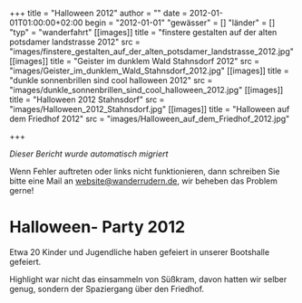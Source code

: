 +++
title = "Halloween 2012"
author = ""
date = 2012-01-01T01:00:00+02:00
begin = "2012-01-01"
"gewässer" = []
"länder" = []
"typ" = "wanderfahrt"
[[images]]
title = "finstere gestalten auf der alten potsdamer landstrasse 2012"
src = "images/finstere_gestalten_auf_der_alten_potsdamer_landstrasse_2012.jpg"
[[images]]
title = "Geister im dunklem Wald Stahnsdorf 2012"
src = "images/Geister_im_dunklem_Wald_Stahnsdorf_2012.jpg"
[[images]]
title = "dunkle sonnenbrillen sind cool halloween 2012"
src = "images/dunkle_sonnenbrillen_sind_cool_halloween_2012.jpg"
[[images]]
title = "Halloween 2012 Stahnsdorf"
src = "images/Halloween_2012_Stahnsdorf.jpg"
[[images]]
title = "Halloween auf dem Friedhof 2012"
src = "images/Halloween_auf_dem_Friedhof_2012.jpg"

+++


*Dieser Bericht wurde automatisch migriert*

Wenn Fehler auftreten oder links nicht funktionieren, dann schreiben Sie bitte eine Mail an website@wanderrudern.de, wir beheben das Problem gerne!



# Halloween- Party 2012


Etwa 20 Kinder und Jugendliche haben gefeiert in unserer Bootshalle gefeiert.

Highlight war nicht das einsammeln von Süßkram, davon hatten wir selber genug, sondern der Spaziergang über den Friedhof.